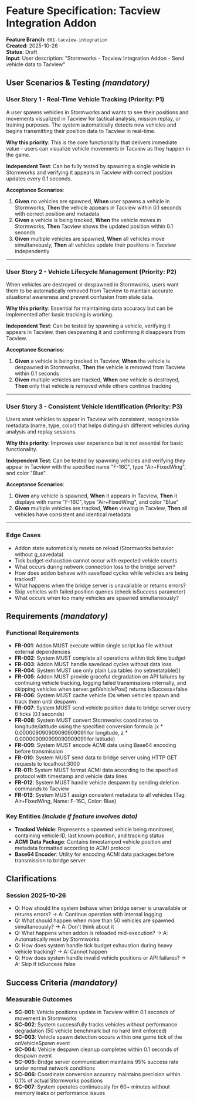# Feature Specification: Tacview Integration Addon

**Feature Branch**: `001-tacview-integration`  
**Created**: 2025-10-26  
**Status**: Draft  
**Input**: User description: "Stormworks - Tacview Integration Addon - Send vehicle data to Tacview"

## User Scenarios & Testing _(mandatory)_

### User Story 1 - Real-Time Vehicle Tracking (Priority: P1)

A user spawns vehicles in Stormworks and wants to see their positions and movements visualized in Tacview for tactical analysis, mission replay, or training purposes. The system automatically detects new vehicles and begins transmitting their position data to Tacview in real-time.

**Why this priority**: This is the core functionality that delivers immediate value - users can visualize vehicle movements in Tacview as they happen in the game.

**Independent Test**: Can be fully tested by spawning a single vehicle in Stormworks and verifying it appears in Tacview with correct position updates every 0.1 seconds.

**Acceptance Scenarios**:

1. **Given** no vehicles are spawned, **When** user spawns a vehicle in Stormworks, **Then** the vehicle appears in Tacview within 0.1 seconds with correct position and metadata
2. **Given** a vehicle is being tracked, **When** the vehicle moves in Stormworks, **Then** Tacview shows the updated position within 0.1 seconds
3. **Given** multiple vehicles are spawned, **When** all vehicles move simultaneously, **Then** all vehicles update their positions in Tacview independently

---

### User Story 2 - Vehicle Lifecycle Management (Priority: P2)

When vehicles are destroyed or despawned in Stormworks, users want them to be automatically removed from Tacview to maintain accurate situational awareness and prevent confusion from stale data.

**Why this priority**: Essential for maintaining data accuracy but can be implemented after basic tracking is working.

**Independent Test**: Can be tested by spawning a vehicle, verifying it appears in Tacview, then despawning it and confirming it disappears from Tacview.

**Acceptance Scenarios**:

1. **Given** a vehicle is being tracked in Tacview, **When** the vehicle is despawned in Stormworks, **Then** the vehicle is removed from Tacview within 0.1 seconds
2. **Given** multiple vehicles are tracked, **When** one vehicle is destroyed, **Then** only that vehicle is removed while others continue tracking

---

### User Story 3 - Consistent Vehicle Identification (Priority: P3)

Users want vehicles to appear in Tacview with consistent, recognizable metadata (name, type, color) that helps distinguish different vehicles during analysis and replay sessions.

**Why this priority**: Improves user experience but is not essential for basic functionality.

**Independent Test**: Can be tested by spawning vehicles and verifying they appear in Tacview with the specified name "F-16C", type "Air+FixedWing", and color "Blue".

**Acceptance Scenarios**:

1. **Given** any vehicle is spawned, **When** it appears in Tacview, **Then** it displays with name "F-16C", type "Air+FixedWing", and color "Blue"
2. **Given** multiple vehicles are tracked, **When** viewing in Tacview, **Then** all vehicles have consistent and identical metadata

---

### Edge Cases

- Addon state automatically resets on reload (Stormworks behavior without g_savedata)
- Tick budget exhaustion cannot occur with expected vehicle counts
- What occurs during network connection loss to the bridge server?
- How does addon behave with save/load cycles while vehicles are being tracked?
- What happens when the bridge server is unavailable or returns errors?
- Skip vehicles with failed position queries (check isSuccess parameter)
- What occurs when too many vehicles are spawned simultaneously?

## Requirements _(mandatory)_

### Functional Requirements

- **FR-001**: Addon MUST execute within single script.lua file without external dependencies
- **FR-002**: System MUST complete all operations within tick time budget
- **FR-003**: Addon MUST handle save/load cycles without data loss
- **FR-004**: System MUST use only plain Lua tables (no setmetatable())
- **FR-005**: Addon MUST provide graceful degradation on API failures by continuing vehicle tracking, logging failed transmissions internally, and skipping vehicles when server.getVehiclePos() returns isSuccess=false
- **FR-006**: System MUST cache vehicle IDs when vehicles spawn and track them until despawn
- **FR-007**: System MUST send vehicle position data to bridge server every 6 ticks (0.1 seconds)
- **FR-008**: System MUST convert Stormworks coordinates to longitude/latitude using the specified conversion formula (x * 0.000009090909090909091 for longitude, z * 0.000009090909090909091 for latitude)
- **FR-009**: System MUST encode ACMI data using Base64 encoding before transmission
- **FR-010**: System MUST send data to bridge server using HTTP GET requests to localhost:3000
- **FR-011**: System MUST format ACMI data according to the specified protocol with timestamp and vehicle data lines
- **FR-012**: System MUST handle vehicle despawn by sending deletion commands to Tacview
- **FR-013**: System MUST assign consistent metadata to all vehicles (Tag: Air+FixedWing, Name: F-16C, Color: Blue)

### Key Entities _(include if feature involves data)_

- **Tracked Vehicle**: Represents a spawned vehicle being monitored, containing vehicle ID, last known position, and tracking status
- **ACMI Data Package**: Contains timestamped vehicle position and metadata formatted according to ACMI protocol
- **Base64 Encoder**: Utility for encoding ACMI data packages before transmission to bridge server

## Clarifications

### Session 2025-10-26

- Q: How should the system behave when bridge server is unavailable or returns errors? → A: Continue operation with internal logging
- Q: What should happen when more than 50 vehicles are spawned simultaneously? → A: Don't think about it
- Q: What happens when addon is reloaded mid-execution? → A: Automatically reset by Stormworks
- Q: How does system handle tick budget exhaustion during heavy vehicle tracking? → A: Cannot happen
- Q: How does system handle invalid vehicle positions or API failures? → A: Skip if isSuccess false

## Success Criteria _(mandatory)_

### Measurable Outcomes

- **SC-001**: Vehicle positions update in Tacview within 0.1 seconds of movement in Stormworks
- **SC-002**: System successfully tracks vehicles without performance degradation (50 vehicle benchmark but no hard limit enforced)
- **SC-003**: Vehicle spawn detection occurs within one game tick of the onVehicleSpawn event
- **SC-004**: Vehicle despawn cleanup completes within 0.1 seconds of despawn event
- **SC-005**: Bridge server communication maintains 95% success rate under normal network conditions
- **SC-006**: Coordinate conversion accuracy maintains precision within 0.1% of actual Stormworks positions
- **SC-007**: System operates continuously for 60+ minutes without memory leaks or performance issues
